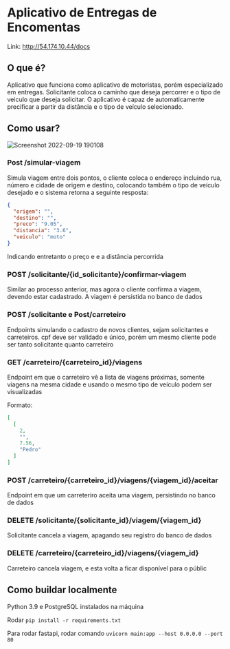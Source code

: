 # Aplicativo de Entregas de Encomentas

Link: http://54.174.10.44/docs

## O que é?

Aplicativo que funciona como aplicativo de motoristas, porém especializado em entregas. Solicitante coloca o caminho que deseja percorrer e o tipo de veiculo que deseja solicitar.
O aplicativo é capaz de automaticamente precificar a partir da distância e o tipo de veículo selecionado. 

## Como usar?



![Screenshot 2022-09-19 190108](https://user-images.githubusercontent.com/81632607/191127460-0ff3c139-92ba-47ec-b006-8c73b7389b48.png)

### Post /simular-viagem

Simula viagem entre dois pontos, o cliente coloca o endereço incluindo rua, número e cidade de origem e destino, colocando também o tipo de veículo desejado e o sistema retorna a seguinte resposta:

```json
{
  "origem": "",
  "destino": "",
  "preco": "9.05",
  "distancia": "3.6",
  "veiculo": "moto"
}
```
Indicando entretanto o preço e e a distância percorrida


### POST /solicitante/{id_solicitante}/confirmar-viagem

Similar ao processo anterior, mas agora o cliente confirma a viagem, devendo estar cadastrado. A viagem é persistida no banco de dados

### POST /solicitante e Post/carreteiro

Endpoints simulando o cadastro de novos clientes, sejam solicitantes e carreteiros. cpf deve ser validado e único, porém um mesmo cliente pode ser tanto solicitante quanto carreteiro

### GET /carreteiro/{carreteiro_id}/viagens

Endpoint em que o carreteiro vê a lista de viagens próximas, somente viagens na mesma cidade e usando o mesmo tipo de veículo podem ser visualizadas

Formato:
```json
[
  [
    2,
    "",
    7.56,
    "Pedro"
  ]
]
```

### POST /carreteiro/{carreteiro_id}/viagens/{viagem_id}/aceitar

Endpoint em que um carreteriro aceita uma viagem, persistindo no banco de dados

### DELETE /solicitante/{solicitante_id}/viagem/{viagem_id}

Solicitante cancela a viagem, apagando seu registro do banco de dados

### DELETE /carreteiro/{carreteiro_id}/viagens/{viagem_id}

Carreteiro cancela viagem, e esta volta a ficar disponível para o públic

## Como buildar localmente

Python 3.9 e PostgreSQL instalados na máquina

Rodar ```pip install -r requirements.txt```

Para rodar fastapi, rodar comando ```uvicorn main:app --host 0.0.0.0 --port 80```
